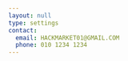 ```yaml
---
layout: null
type: settings
contact:
  email: HACKMARKET01@GMAIL.COM
  phone: 010 1234 1234
---
```

